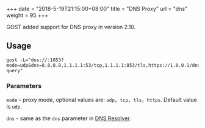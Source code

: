 +++
date = "2018-5-19T21:15:00+08:00"
title = "DNS Proxy"
url = "dns"
weight = 95
+++

GOST added support for DNS proxy in version 2.10.

## Usage

```
gost -L="dns://:1053?mode=udp&dns=8.8.8.8,1.1.1.1:53/tcp,1.1.1.1:853/tls,https://1.0.0.1/dns-query"
```

### Parameters

`mode` - proxy mode, optional values are: `udp`，`tcp`，`tls`，`https`. Default value is `udp`.

`dns` - same as the `dns` parameter in [DNS Resolver](../resolver/).

